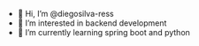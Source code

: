 - 👋 Hi, I’m @diegosilva-ress
- 👀 I’m interested in backend development
- 🌱 I’m currently learning spring boot and python

<!---
diegosilva-ress/diegosilva-ress is a ✨ special ✨ repository because its `README.md` (this file) appears on your GitHub profile.
You can click the Preview link to take a look at your changes.
--->

